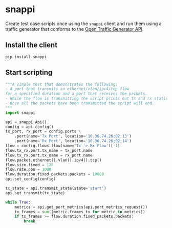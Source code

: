 # snappi
Create test case scripts once using the `snappi` client and run them using a 
traffic generator that conforms to the [Open Traffic Generator API](https://github.com/open-traffic-generator/models/releases).

## Install the client
```
pip install snappi
```

## Start scripting
```python
"""A simple test that demonstrates the following:
- A port that transmits an ethernet/vlan/ipv4/tcp flow 
for a specified duration and a port that receives the packets.
- While the flow is transmitting the script prints out tx and rx statistics.
- Once all the packets have been transmitted the script will end. 
"""
import snappi

api = snappi.Api()
config = api.config()
tx_port, rx_port = config.ports \
    .port(name='Tx Port', location='10.36.74.26;02;13')
    .port(name='Rx Port', location='10.36.74.26;02;14')
flow = config.flows.flow(name='Tx -> Rx Flow')[-1]
flow.tx_rx.port.tx_name = tx_port.name
flow.tx_rx.port.tx_name = rx_port.name
flow.packet.ethernet().vlan().ipv4().tcp()
flow.size.fixed = 128
flow.rate.pps = 1000
flow.duration.fixed_packets.packets = 10000
api.set_config(config)

tx_state = api.transmit_state(state='start')
api.set_transmit(tx_state)

while True:
    metrics = api.get_port_metrics(api.port_metrics_request())
    tx_frames = sum([metric.frames_tx for metric in metrics])
    if tx_frames >= flow.duration.fixed_packets.packets:
        break
```